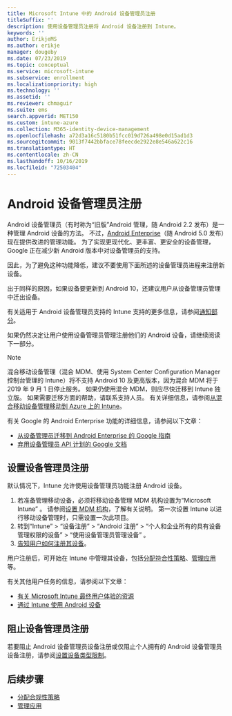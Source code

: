 ```yaml
---
title: Microsoft Intune 中的 Android 设备管理员注册
titleSuffix: ''
description: 使用设备管理员注册将 Android 设备注册到 Intune。
keywords: ''
author: ErikjeMS
ms.author: erikje
manager: dougeby
ms.date: 07/23/2019
ms.topic: conceptual
ms.service: microsoft-intune
ms.subservice: enrollment
ms.localizationpriority: high
ms.technology: ''
ms.assetid: ''
ms.reviewer: chmaguir
ms.suite: ems
search.appverid: MET150
ms.custom: intune-azure
ms.collection: M365-identity-device-management
ms.openlocfilehash: a72d3a16c5180b51fcc019d726a498e0d15ad1d3
ms.sourcegitcommit: 9013f7442bbface78feecde2922e8e546a622c16
ms.translationtype: HT
ms.contentlocale: zh-CN
ms.lasthandoff: 10/16/2019
ms.locfileid: "72503404"
---
```

# <a name="android-device-administrator-enrollment"></a>Android 设备管理员注册

Android 设备管理员（有时称为“旧版”Android 管理，随 Android 2.2 发布）是一种管理 Android 设备的方法。 不过，[Android Enterprise](https://www.android.com/enterprise/management/)（随 Android 5.0 发布）现在提供改进的管理功能。 为了实现更现代化、更丰富、更安全的设备管理，Google 正在减少新 Android 版本中对设备管理员的支持。

因此，为了避免这种功能降低，建议不要使用下面所述的设备管理员进程来注册新设备。

出于同样的原因，如果设备要更新到 Android 10，还建议用户从设备管理员管理中迁出设备。 

有关适用于 Android 设备管理员支持的 Intune 支持的更多信息，请参阅[通知部分](../fundamentals/whats-new.md#decreasing-support-for-android-device-administrator)。

如果仍然决定让用户使用设备管理员管理注册他们的 Android 设备，请继续阅读下一部分。  


> [!Note]  
> 混合移动设备管理（混合 MDM、使用 System Center Configuration Manager 控制台管理的 Intune）将不支持 Android 10 及更高版本，因为混合 MDM 将于 2019 年 9 月 1 日停止服务。 如果仍使用混合 MDM，则应尽快迁移到 Intune 独立版。 如果需要迁移方面的帮助，请联系支持人员。 有关详细信息，请参阅[从混合移动设备管理移动到 Azure 上的 Intune](https://aka.ms/hybrid_notification)。

有关 Google 的 Android Enterprise 功能的详细信息，请参阅以下文章：
- [从设备管理员迁移到 Android Enterprise 的 Google 指南](http://static.googleusercontent.com/media/android.com/en/enterprise/static/2016/pdfs/enterprise/Android-Enterprise-Migration-Bluebook_2019.pdf)
- [弃用设备管理员 API 计划的 Google 文档](https://developers.google.com/android/work/device-admin-deprecation)


## <a name="set-up-device-administrator-enrollment"></a>设置设备管理员注册

默认情况下，Intune 允许使用设备管理员功能注册 Android 设备。

1. 若准备管理移动设备，必须将移动设备管理 MDM 机构设置为“Microsoft Intune”  。 请参阅[设置 MDM 机构](../fundamentals/mdm-authority-set.md)，了解有关说明。 第一次设置 Intune 以进行移动设备管理时，只需设置一次此项目。
2. 转到“Intune”   > “设备注册”   > “Android 注册”   > “个人和企业所有的具有设备管理权限的设备”   > “使用设备管理员管理设备”  。
3. [告知用户如何注册其设备](/intune-user-help/enroll-your-device-in-intune-android)。  

用户注册后，可开始在 Intune 中管理其设备，包括[分配符合性策略](../protect/compliance-policy-create-android.md)、[管理应用](../apps/app-management.md)等。

有关其他用户任务的信息，请参阅以下文章：
- [有关 Microsoft Intune 最终用户体验的资源](../fundamentals/end-user-educate.md)
- [通过 Intune 使用 Android 设备](https://docs.microsoft.com/intune-user-help/using-your-android-device-with-intune)


## <a name="block-device-administrator-enrollment"></a>阻止设备管理员注册
若要阻止 Android 设备管理员设备注册或仅阻止个人拥有的 Android 设备管理员设备注册，请参阅[设置设备类型限制](enrollment-restrictions-set.md)。



## <a name="next-steps"></a>后续步骤
- [分配合规性策略](../protect/compliance-policy-create-android.md)
- [管理应用](../apps/app-management.md)